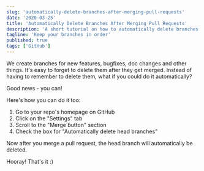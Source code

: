```yaml
---
slug: 'automatically-delete-branches-after-merging-pull-requests'
date: '2020-03-25'
title: 'Automatically Delete Branches After Merging Pull Requests'
description: 'A short tutorial on how to automatically delete branches after merging pull requests on GitHub.'
tagline: 'Keep your branches in order'
published: true
tags: ['GitHub']
---
```


We create branches for new features, bugfixes, doc changes and other things. It's easy to forget to delete them after they get merged. Instead of having to remember to delete them, what if you could do it automatically?

Good news - you can!

Here's how you can do it too:

1. Go to your repo's homepage on GitHub
2. Click on the "Settings" tab
3. Scroll to the "Merge button" section
4. Check the box for "Automatically delete head branches"

Now after you merge a pull request, the head branch will automatically be deleted.

Hooray! That's it :)
